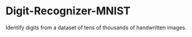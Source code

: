 # Digit-Recognizer-MNIST
Identify digits from a dataset of tens of thousands of handwritten images.
